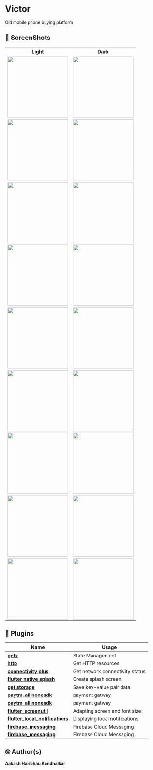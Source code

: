 # Victor

Old mobile phone buying platform

## 📸 ScreenShots

| Light                             | Dark                              |
| --------------------------------- | --------------------------------- |
| <img src="ss/1.jpg" width="200">  | <img src="ss/2.jpg" width="200">  |
| <img src="ss/3.jpg" width="200">  | <img src="ss/4.jpg" width="200">  |
| <img src="ss/5.jpg" width="200">  | <img src="ss/6.jpg" width="200">  |
| <img src="ss/7.jpg" width="200">  | <img src="ss/8.jpg" width="200">  |
| <img src="ss/9.jpg" width="200">  | <img src="ss/10.jpg" width="200"> |
| <img src="ss/11.jpg" width="200"> | <img src="ss/12.jpg" width="200"> |
| <img src="ss/13.jpg" width="200"> | <img src="ss/14.jpg" width="200"> |
| <img src="ss/15.jpg" width="200"> | <img src="ss/16.jpg" width="200"> |
| <img src="ss/17.jpg" width="200"> | <img src="ss/18.jpg" width="200"> |

## 🔌 Plugins

| Name                                                                                    | Usage                           |
| --------------------------------------------------------------------------------------- | ------------------------------- |
| [**getx**](https://pub.dev/packages/get)                                                | State Management                |
| [**http**](https://pub.dev/packages/http)                                               | Get HTTP resources              |
| [**connectivity plus**](https://pub.dev/packages/connectivity_plus)                     | Get network connectivity status |
| [**flutter native splash**](https://pub.dev/packages/flutter_native_splash)             | Create splash screen            |
| [**get storage**](https://pub.dev/packages/get_storage)                                 | Save key-value pair data        |
| [**paytm_allinonesdk**](https://pub.dev/packages/paytm_allinonesdk)                     | payment gatway                  |
| [**paytm_allinonesdk**](https://pub.dev/packages/paytm_allinonesdk)                     | payment gatway                  |
| [**flutter_screenutil**](https://pub.dev/packages/flutter_screenutil)                   | Adapting screen and font size   |
| [**flutter_local_notifications**](https://pub.dev/packages/flutter_local_notifications) | Displaying local notifications  |
| [**firebase_messaging**](https://pub.dev/packages/firebase_messaging)                   | Firebase Cloud Messaging        |
| [**firebase_messaging**](https://pub.dev/packages/firebase_messaging)                   | Firebase Cloud Messaging        |

## 🤓 Author(s)

**Aakash Haribhau Kondhalkar**
